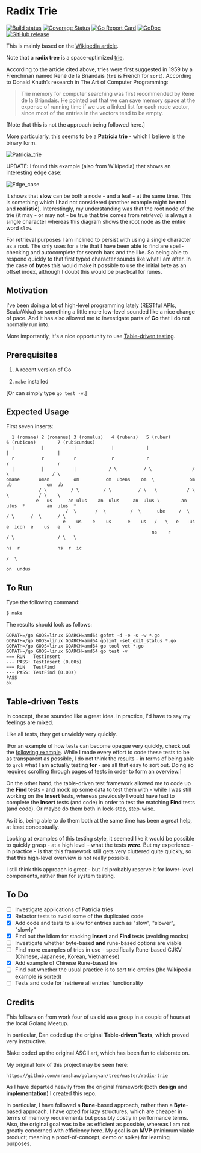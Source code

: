 # Radix Trie

[![Build status](https://travis-ci.org/mramshaw/radix-trie.svg?branch=master)](https://travis-ci.org/mramshaw/radix-trie)
[![Coverage Status](http://codecov.io/github/mramshaw/radix-trie/coverage.svg?branch=master)](http://codecov.io/github/mramshaw/radix-trie?branch=master)
[![Go Report Card](https://goreportcard.com/badge/github.com/mramshaw/radix-trie?style=flat-square)](https://goreportcard.com/report/github.com/mramshaw/radix-trie)
[![GoDoc](https://godoc.org/github.com/mramshaw/radix-trie?status.svg)](https://godoc.org/github.com/mramshaw/radix-trie)
[![GitHub release](https://img.shields.io/github/release/mramshaw/radix-trie.svg?style=flat-square)](https://github.com/mramshaw/radix-trie/releases)

This is mainly based on the [Wikipedia article](https://en.wikipedia.org/wiki/Radix_tree).

Note that a __radix tree__ is a space-optimized [trie](https://en.wikipedia.org/wiki/Trie).

According to the article cited above, tries were first suggested in 1959 by a Frenchman
named René de la Briandais (`tri` is French for `sort`). According to Donald Knuth’s
research in The Art of Computer Programming:

> Trie memory for computer searching was first recommended by René de la Briandais.
> He pointed out that we can save memory space at the expense of running time if we
> use a linked list for each node vector, since most of the entries in the vectors
> tend to be empty.

[Note that this is not the approach being followed here.]

More particularly, this seems to be a __Patricia trie__ - which I believe is the binary form.

![Patricia_trie](https://upload.wikimedia.org/wikipedia/commons/a/ae/Patricia_trie.svg)

UPDATE: I found this example (also from Wikipedia) that shows an interesting edge case:

![Edge_case](https://upload.wikimedia.org/wikipedia/commons/6/63/An_example_of_how_to_find_a_string_in_a_Patricia_trie.png)

It shows that __slow__ can be both a node - and a leaf - at the same time. This is something
which I had not considered (another example might be __real__ and __realistic__). Interestingly,
my understanding was that the root node of the trie (it may - or may not - be true that trie
comes from _retrieval_) is always a single character whereas this diagram shows the root node
as the entire word `slow`.

For retrieval purposes I am inclined to persist with using a single character as a root.
The only uses for a trie that I have been able to find are spell-checking and autocomplete
for search bars and the like. So being able to respond quickly to that first typed character
sounds like what I am after. In the case of __bytes__ this would make it possible to use
the initial byte as an offset index, although I doubt this would be practical for runes.

## Motivation

I've been doing a lot of high-level programming lately (RESTful APIs, Scala/Akka) so
something a little more low-level sounded like a nice change of pace. And it has also
allowed me to investigate parts of __Go__ that I do not normally run into.

More importantly, it's a nice opportunity to use
[Table-driven testing](https://dave.cheney.net/2013/06/09/writing-table-driven-tests-in-go).

## Prerequisites

1. A recent version of Go

2. `make` installed

[Or can simply type `go test -v`.]

## Expected Usage

First seven inserts:

```
  1 (romane) 2 (romanus) 3 (romulus)   4 (rubens)   5 (ruber)         6 (rubicon)        7 (rubicundus)
  |          |           |             |            |                 |                  |
  r          r           r             r            r                 r                  r
  |          |           |            / \          / \               / \                / \
omane       oman         om          om  ubens    om  \             om  ub             om  ub
            / \         / \         / \          / \   \           / \    \           / \    \
           e   us      an ulus    an  ulus     an  ulus \        an  ulus  *        an  ulus  *
                      /  \       /  \         /  \      ube     /  \      / \      /  \      / \
                     e    us    e    us      e    us   /   \   e    us   e  icon  e    us   e   \
                                                      ns    r           / \                / \   \
                                                                       ns  r              ns  r  ic
                                                                                                /  \
                                                                                              on  undus
```

## To Run

Type the following command:

    $ make

The results should look as follows:

    GOPATH=/go GOOS=linux GOARCH=amd64 gofmt -d -e -s -w *.go
    GOPATH=/go GOOS=linux GOARCH=amd64 golint -set_exit_status *.go
    GOPATH=/go GOOS=linux GOARCH=amd64 go tool vet *.go
    GOPATH=/go GOOS=linux GOARCH=amd64 go test -v
    === RUN   TestInsert
    --- PASS: TestInsert (0.00s)
    === RUN   TestFind
    --- PASS: TestFind (0.00s)
    PASS
    ok

## Table-driven Tests

In concept, these sounded like a great idea. In practice, I'd have to say my feelings are mixed.

Like all tests, they get unwieldy very quickly.

[For an example of how tests can become opaque very quickly, check out the
[following example](https://github.com/mramshaw/RESTful-Recipes/blob/master/src/test/main_test.go).
While I made every effort to code these tests to be as transparent as possible, I do not think
the results - in terms of being able to `grok` what I am actually testing __for__ - are all that
easy to sort out. Doing so requires scrolling through pages of tests in order to form an overview.]

On the other hand, the table-driven test framework allowed me to code up the __Find__ tests - and
mock up some data to test them with - while I was still working on the __Insert__ tests, whereas
previously I would have had to complete the __Insert__ tests (and code) in order to test the matching
__Find__ tests (and code). Or maybe do them both in lock-step, step-wise.

As it is, being able to do them both at the same time has been a great help, at least conceptually.

Looking at examples of this testing style, it seemed like it would be possible to quickly grasp - at
a high level - what the tests ***were***. But my experience - in practice - is that this framework
still gets very cluttered quite quickly, so that this high-level overview is not really possible.

I still think this approach is great - but I'd probably reserve it for lower-level components, rather
than for system testing.

## To Do

- [ ] Investigate applications of Patricia tries
- [x] Refactor tests to avoid some of the duplicated code
- [x] Add code and tests to allow for entries such as "slow", "slower", "slowly"
- [x] Find out the idiom for stacking __Insert__ and __Find__ tests (avoiding mocks)
- [ ] Investigate whether byte-based __and__ rune-based options are viable
- [ ] Find more examples of tries in use - specifically Rune-based CJKV (Chinese, Japanese, Korean, Vietnamese)
- [x] Add example of Chinese Rune-based trie
- [ ] Find out whether the usual practice is to sort trie entries (the Wikipedia example __is__ sorted)
- [ ] Tests and code for 'retrieve all entries' functionality

## Credits

This follows on from work four of us did as a group in a couple of hours at the local Golang Meetup.

In particular, Dan coded up the original __Table-driven Tests__, which proved very instructive.

Blake coded up the original ASCII art, which has been fun to elaborate on.

My original fork of this project may be seen here:

    https://github.com/mramshaw/golangvan/tree/master/radix-trie

As I have departed heavily from the original framework (both __design__ and __implementation__) I created this repo.

In particular, I have followed a __Rune__-based approach, rather than a __Byte__-based approach. I have opted
for lazy structures, which are cheaper in terms of memory requirements but possibly costly in performance terms.
Also, the original goal was to be as efficient as possible, whereas I am not greatly concerned with efficiency
here. My goal is an __MVP__ (minimum viable product; meaning a proof-of-concept, demo or spike) for learning purposes.
